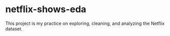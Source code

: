 # netflix-shows-eda
This project is my practice on exploring, cleaning, and analyzing the Netflix dataset.
